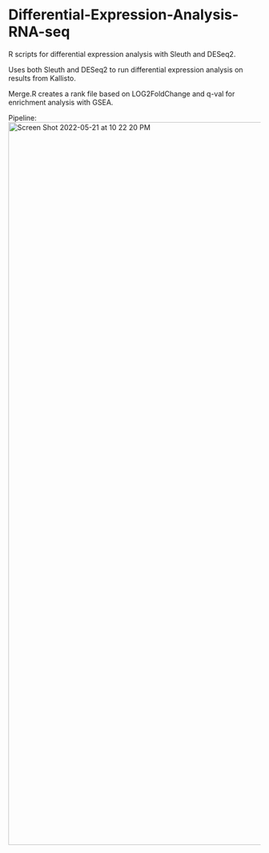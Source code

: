 # Differential-Expression-Analysis-RNA-seq
R scripts for differential expression analysis with Sleuth and DESeq2. 

Uses both Sleuth and DESeq2 to run differential expression analysis on results from Kallisto. 

Merge.R creates a rank file based on LOG2FoldChange and q-val for enrichment analysis with GSEA. 


Pipeline:
<img width="1440" alt="Screen Shot 2022-05-21 at 10 22 20 PM" src="https://user-images.githubusercontent.com/11512398/169670802-82147db5-d07c-4e14-b0e4-d54626259ff6.png">

